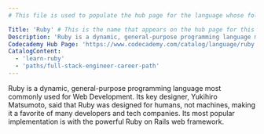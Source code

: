 ```yaml
---
# This file is used to populate the hub page for the language whose folder it's in. Be sure to create a new version if you create a folder for a new language!

Title: 'Ruby' # This is the name that appears on the hub page for this language. Pay attention to capitalization and punctuation!
Description: 'Ruby is a dynamic, general-purpose programming language most commonly used for Web Development. Its key designer, Yukihiro Matsumoto, said that Ruby was designed for humans, not machines, making it a favorite of many developers and tech companies. Its most popular implementation is with the powerful Ruby on Rails web framework.'
Codecademy Hub Page: 'https://www.codecademy.com/catalog/language/ruby' # If codecademy.com doesn't have a hub page for this language, that's okay too. You can leave this field as `null`
CatalogContent:
  - 'learn-ruby'
  - 'paths/full-stack-engineer-career-path'
---
```


Ruby is a dynamic, general-purpose programming language most commonly used for Web Development. Its key designer, Yukihiro Matsumoto, said that Ruby was designed for humans, not machines, making it a favorite of many developers and tech companies. Its most popular implementation is with the powerful Ruby on Rails web framework.
